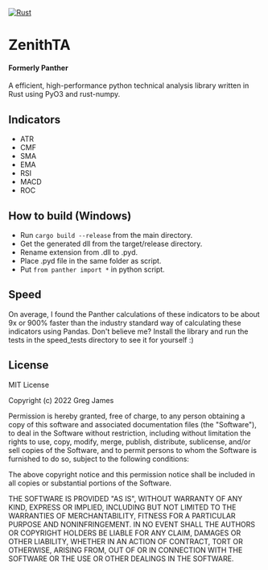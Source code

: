 [![Rust](https://github.com/gregyjames/ZenithTA/actions/workflows/rust.yml/badge.svg?branch=main&event=push)](https://github.com/gregyjames/Panther/actions/workflows/rust.yml)

# ZenithTA
#### Formerly Panther
A efficient, high-performance python technical analysis library written in Rust using PyO3 and rust-numpy. 

## Indicators
- ATR
- CMF
- SMA
- EMA
- RSI
- MACD
- ROC

## How to build (Windows)
- Run `cargo build --release` from the main directory.
- Get the generated dll from the target/release directory.
- Rename extension from .dll to .pyd.
- Place .pyd file in the same folder as script. 
- Put `from panther import *` in python script.
 
## Speed
On average, I found the Panther calculations of these indicators to be about 9x or 900% faster than the industry standard way of calculating these indicators using Pandas. Don't believe me? Install the library and run the tests in the speed_tests directory to see it for yourself :)

## License
MIT License

Copyright (c) 2022 Greg James

Permission is hereby granted, free of charge, to any person obtaining a copy
of this software and associated documentation files (the "Software"), to deal
in the Software without restriction, including without limitation the rights
to use, copy, modify, merge, publish, distribute, sublicense, and/or sell
copies of the Software, and to permit persons to whom the Software is
furnished to do so, subject to the following conditions:

The above copyright notice and this permission notice shall be included in all
copies or substantial portions of the Software.

THE SOFTWARE IS PROVIDED "AS IS", WITHOUT WARRANTY OF ANY KIND, EXPRESS OR
IMPLIED, INCLUDING BUT NOT LIMITED TO THE WARRANTIES OF MERCHANTABILITY,
FITNESS FOR A PARTICULAR PURPOSE AND NONINFRINGEMENT. IN NO EVENT SHALL THE
AUTHORS OR COPYRIGHT HOLDERS BE LIABLE FOR ANY CLAIM, DAMAGES OR OTHER
LIABILITY, WHETHER IN AN ACTION OF CONTRACT, TORT OR OTHERWISE, ARISING FROM,
OUT OF OR IN CONNECTION WITH THE SOFTWARE OR THE USE OR OTHER DEALINGS IN THE
SOFTWARE.
